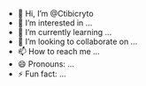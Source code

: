- 👋 Hi, I’m @Ctibicryto
- 👀 I’m interested in ...
- 🌱 I’m currently learning ...
- 💞️ I’m looking to collaborate on ...
- 📫 How to reach me ...
- 😄 Pronouns: ...
- ⚡ Fun fact: ...

<!---
Ctibicryto/Ctibicryto is a ✨ special ✨ repository because its `README.md` (this file) appears on your GitHub profile.
You can click the Preview link to take a look at your changes.
--->

